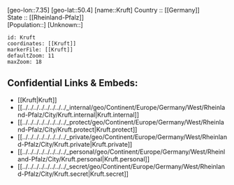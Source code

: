 ﻿---
location: [50.4,7.35] 
mapzoom: [7,12] 
mapmarker: city 
type: City
tags:
- geo/City


SpocWebEntityId: 31668
isDeleted: false
confidential: public

---
[geo-lon::7.35] 
[geo-lat::50.4] 
[name::Kruft] 
Country :: [[Germany]]  
State :: [[Rheinland-Pfalz]]  
[Population::] 
[Unknown::] 


```leaflet
id: Kruft
coordinates: [[Kruft]] 
markerFile: [[Kruft]] 
defaultZoom: 11 
maxZoom: 18
```


## Confidential Links & Embeds: 
- [[Kruft|Kruft]]  
- [[../../../../../../../../_internal/geo/Continent/Europe/Germany/West/Rheinland-Pfalz/City/Kruft.internal|Kruft.internal]] 
- [[../../../../../../../../_protect/geo/Continent/Europe/Germany/West/Rheinland-Pfalz/City/Kruft.protect|Kruft.protect]] 
- [[../../../../../../../../_private/geo/Continent/Europe/Germany/West/Rheinland-Pfalz/City/Kruft.private|Kruft.private]] 
- [[../../../../../../../../_personal/geo/Continent/Europe/Germany/West/Rheinland-Pfalz/City/Kruft.personal|Kruft.personal]] 
- [[../../../../../../../../_secret/geo/Continent/Europe/Germany/West/Rheinland-Pfalz/City/Kruft.secret|Kruft.secret]] 
